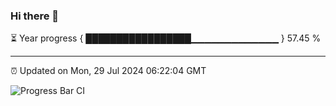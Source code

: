 ### Hi there 👋

⏳ Year progress { █████████████████▁▁▁▁▁▁▁▁▁▁▁▁▁ } 57.45 %

---

⏰ Updated on Mon, 29 Jul 2024 06:22:04 GMT

![Progress Bar CI](https://github.com/liununu/liununu/workflows/Progress%20Bar%20CI/badge.svg)
